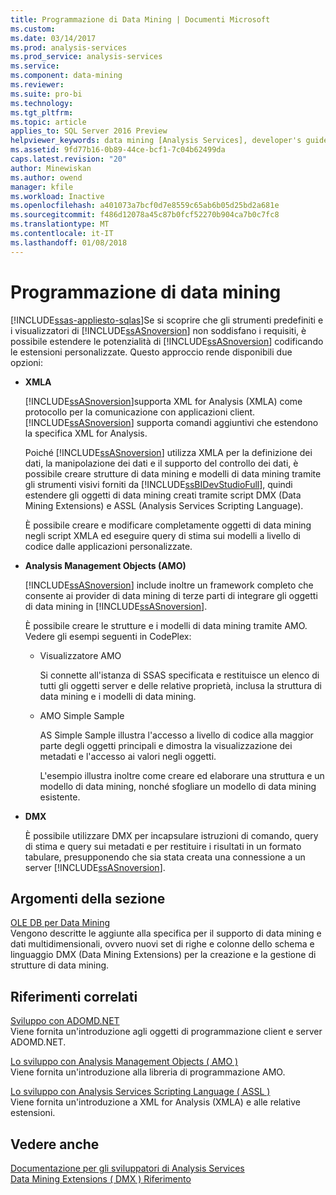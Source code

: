 ```yaml
---
title: Programmazione di Data Mining | Documenti Microsoft
ms.custom: 
ms.date: 03/14/2017
ms.prod: analysis-services
ms.prod_service: analysis-services
ms.service: 
ms.component: data-mining
ms.reviewer: 
ms.suite: pro-bi
ms.technology: 
ms.tgt_pltfrm: 
ms.topic: article
applies_to: SQL Server 2016 Preview
helpviewer_keywords: data mining [Analysis Services], developer's guide
ms.assetid: 9fd77b16-0b89-44ce-bcf1-7c04b62499da
caps.latest.revision: "20"
author: Minewiskan
ms.author: owend
manager: kfile
ms.workload: Inactive
ms.openlocfilehash: a401073a7bcf0d7e8559c65ab6b05d25bd2a681e
ms.sourcegitcommit: f486d12078a45c87b0fcf52270b904ca7b0c7fc8
ms.translationtype: MT
ms.contentlocale: it-IT
ms.lasthandoff: 01/08/2018
---
```

# <a name="data-mining-programming"></a>Programmazione di data mining
[!INCLUDE[ssas-appliesto-sqlas](../includes/ssas-appliesto-sqlas.md)]Se si scoprire che gli strumenti predefiniti e i visualizzatori di [!INCLUDE[ssASnoversion](../includes/ssasnoversion-md.md)] non soddisfano i requisiti, è possibile estendere le potenzialità di [!INCLUDE[ssASnoversion](../includes/ssasnoversion-md.md)] codificando le estensioni personalizzate. Questo approccio rende disponibili due opzioni:  
  
-   **XMLA**  
  
     [!INCLUDE[ssASnoversion](../includes/ssasnoversion-md.md)]supporta XML for Analysis (XMLA) come protocollo per la comunicazione con applicazioni client. [!INCLUDE[ssASnoversion](../includes/ssasnoversion-md.md)] supporta comandi aggiuntivi che estendono la specifica XML for Analysis.  
  
     Poiché [!INCLUDE[ssASnoversion](../includes/ssasnoversion-md.md)] utilizza XMLA per la definizione dei dati, la manipolazione dei dati e il supporto del controllo dei dati, è possibile creare strutture di data mining e modelli di data mining tramite gli strumenti visivi forniti da [!INCLUDE[ssBIDevStudioFull](../includes/ssbidevstudiofull-md.md)], quindi estendere gli oggetti di data mining creati tramite script DMX (Data Mining Extensions) e ASSL (Analysis Services Scripting Language).  
  
     È possibile creare e modificare completamente oggetti di data mining negli script XMLA ed eseguire query di stima sui modelli a livello di codice dalle applicazioni personalizzate.  
  
-   **Analysis Management Objects (AMO)**  
  
     [!INCLUDE[ssASnoversion](../includes/ssasnoversion-md.md)] include inoltre un framework completo che consente ai provider di data mining di terze parti di integrare gli oggetti di data mining in [!INCLUDE[ssASnoversion](../includes/ssasnoversion-md.md)].  
  
     È possibile creare le strutture e i modelli di data mining tramite AMO. Vedere gli esempi seguenti in CodePlex:  
  
    -   Visualizzatore AMO  
  
         Si connette all'istanza di SSAS specificata e restituisce un elenco di tutti gli oggetti server e delle relative proprietà, inclusa la struttura di data mining e i modelli di data mining.  
  
    -   AMO Simple Sample  
  
         AS Simple Sample illustra l'accesso a livello di codice alla maggior parte degli oggetti principali e dimostra la visualizzazione dei metadati e l'accesso ai valori negli oggetti.  
  
         L'esempio illustra inoltre come creare ed elaborare una struttura e un modello di data mining, nonché sfogliare un modello di data mining esistente.  
  
-   **DMX**  
  
     È possibile utilizzare DMX per incapsulare istruzioni di comando, query di stima e query sui metadati e per restituire i risultati in un formato tabulare, presupponendo che sia stata creata una connessione a un server [!INCLUDE[ssASnoversion](../includes/ssasnoversion-md.md)].  
  
## <a name="in-this-section"></a>Argomenti della sezione  
 [OLE DB per Data Mining](../analysis-services/data-mining-programming-ole-db.md)  
 Vengono descritte le aggiunte alla specifica per il supporto di data mining e dati multidimensionali, ovvero nuovi set di righe e colonne dello schema e linguaggio DMX (Data Mining Extensions) per la creazione e la gestione di strutture di data mining.  
  
## <a name="related-reference"></a>Riferimenti correlati  
 [Sviluppo con ADOMD.NET](../analysis-services/multidimensional-models/adomd-net/developing-with-adomd-net.md)  
 Viene fornita un'introduzione agli oggetti di programmazione client e server ADOMD.NET.  
  
 [Lo sviluppo con Analysis Management Objects &#40; AMO &#41;](../analysis-services/multidimensional-models/analysis-management-objects/developing-with-analysis-management-objects-amo.md)  
 Viene fornita un'introduzione alla libreria di programmazione AMO.  
  
 [Lo sviluppo con Analysis Services Scripting Language &#40; ASSL &#41;](../analysis-services/multidimensional-models/scripting-language-assl/developing-with-analysis-services-scripting-language-assl.md)  
 Viene fornita un'introduzione a XML for Analysis (XMLA) e alle relative estensioni.  
  
## <a name="see-also"></a>Vedere anche  
 [Documentazione per gli sviluppatori di Analysis Services](../analysis-services/analysis-services-developer-documentation.md)   
 [Data Mining Extensions &#40; DMX &#41; Riferimento](../dmx/data-mining-extensions-dmx-reference.md)  
  
  
